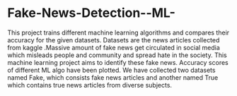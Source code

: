 # Fake-News-Detection--ML-
This project trains different machine learning algorithms and compares their accuracy for the given datasets. Datasets are the news articles
collected from kaggle .Massive amount of fake news get circulated in social media which misleads people and community and spread hate in the
society. This machine learning project aims to identify these fake news. Accuracy scores of different ML algo have been plotted.
We have collected two datasets named Fake, which consists fake news articles and another named True which contains true news articles from diverse subjects.
